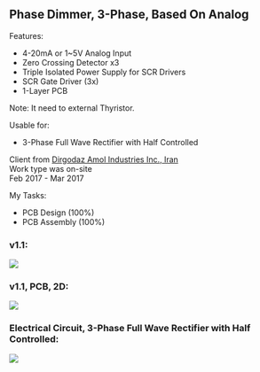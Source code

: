 ## Phase Dimmer, 3-Phase, Based On Analog

Features:
- 4-20mA or 1~5V Analog Input 
- Zero Crossing Detector x3
- Triple Isolated Power Supply for SCR Drivers
- SCR Gate Driver (3x)
- 1-Layer PCB

Note: It need to external Thyristor.

Usable for:
- 3-Phase Full Wave Rectifier with Half Controlled

Client from [Dirgodaz Amol Industries Inc., Iran](https://dirgodazamol.com/en/)  
Work type was on-site  
Feb 2017 - Mar 2017  

My Tasks:  
- PCB Design (100%)
- PCB Assembly (100%)

### v1.1:
![](https://s32.picofile.com/file/8477925800/v1_0.jpg)

### v1.1, PCB, 2D:
![](https://s32.picofile.com/file/8477925876/v1_1_PCB_2D.png)

### Electrical Circuit, 3-Phase Full Wave Rectifier with Half Controlled:
![](https://s32.picofile.com/file/8477872018/C1.png)

